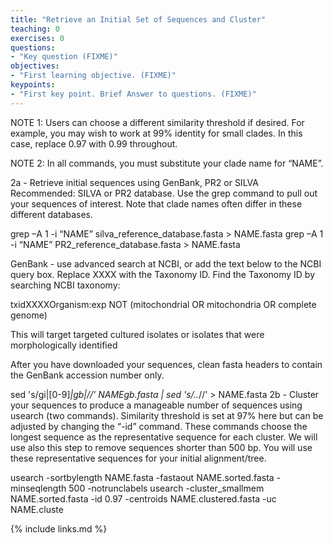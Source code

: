 ```yaml
---
title: "Retrieve an Initial Set of Sequences and Cluster"
teaching: 0
exercises: 0
questions:
- "Key question (FIXME)"
objectives:
- "First learning objective. (FIXME)"
keypoints:
- "First key point. Brief Answer to questions. (FIXME)"
---
```


NOTE 1: Users can choose a different similarity threshold if desired. For example, you may wish to work at 99% identity for small clades. In this case, replace 0.97 with 0.99 throughout.

NOTE 2: In all commands, you must substitute your clade name for “NAME”.

2a - Retrieve initial sequences using GenBank, PR2 or SILVA
Recommended: SILVA or PR2 database. Use the grep command to pull out your sequences of interest. Note that clade names often differ in these different databases.

grep –A 1 -i “NAME” silva_reference_database.fasta > NAME.fasta
grep –A 1 -i “NAME” PR2_reference_database.fasta > NAME.fasta

GenBank - use advanced search at NCBI, or add the text below to the NCBI query box. Replace XXXX with the Taxonomy ID. Find the Taxonomy ID by searching NCBI taxonomy:

txidXXXXOrganism:exp NOT (mitochondrial OR mitochondria OR complete genome)

This will target targeted cultured isolates or isolates that were morphologically identified

After you have downloaded your sequences, clean fasta headers to contain the GenBank accession number only.

sed 's/gi\|[0-9]*\|gb\|//' NAMEgb.fasta | sed 's/\..*//' > NAME.fasta
2b - Cluster your sequences to produce a manageable number of sequences using usearch (two commands).
Similarity threshold is set at 97% here but can be adjusted by changing the “-id” command.  These commands choose the longest sequence as the representative sequence for each cluster. We will use also this step to remove sequences shorter than 500 bp. You will use these representative sequences for your initial alignment/tree.

usearch -sortbylength NAME.fasta -fastaout NAME.sorted.fasta -minseqlength 500 -notrunclabels
usearch -cluster_smallmem NAME.sorted.fasta -id 0.97 -centroids NAME.clustered.fasta -uc NAME.cluste


{% include links.md %}

